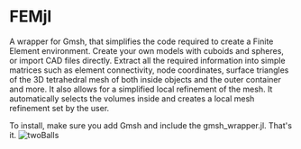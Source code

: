 # FEMjl
A wrapper for Gmsh, that simplifies the code required to create a Finite Element environment. Create your own models with cuboids and spheres, or import CAD files directly. Extract all the required information into simple matrices such as element connectivity, node coordinates, surface triangles of the 3D tetrahedral mesh of both inside objects and the outer container and more.
It also allows for a simplified local refinement of the mesh. It automatically selects the volumes inside and creates a local mesh refinement set by the user.

To install, make sure you add Gmsh and include the gmsh_wrapper.jl. That's it.
![twoBalls](https://github.com/user-attachments/assets/3b9549ba-3968-40f1-94a4-5c21ce37ca9e)
